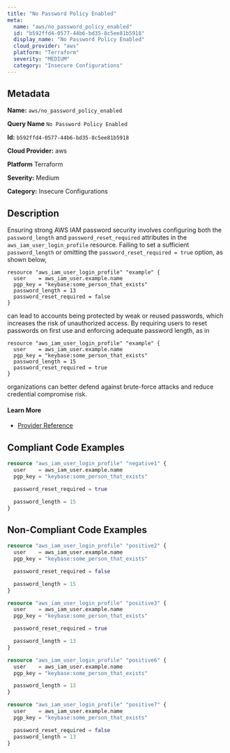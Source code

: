 ```yaml
---
title: "No Password Policy Enabled"
meta:
  name: "aws/no_password_policy_enabled"
  id: "b592ffd4-0577-44b6-bd35-8c5ee81b5918"
  display_name: "No Password Policy Enabled"
  cloud_provider: "aws"
  platform: "Terraform"
  severity: "MEDIUM"
  category: "Insecure Configurations"
---
```

## Metadata

**Name:** `aws/no_password_policy_enabled`

**Query Name** `No Password Policy Enabled`

**Id:** `b592ffd4-0577-44b6-bd35-8c5ee81b5918`

**Cloud Provider:** aws

**Platform** Terraform

**Severity:** Medium

**Category:** Insecure Configurations

## Description
Ensuring strong AWS IAM password security involves configuring both the `password_length` and `password_reset_required` attributes in the `aws_iam_user_login_profile` resource. Failing to set a sufficient `password_length` or omitting the `password_reset_required = true` option, as shown below,

```
resource "aws_iam_user_login_profile" "example" {
  user    = aws_iam_user.example.name
  pgp_key = "keybase:some_person_that_exists"
  password_length = 13
  password_reset_required = false
}
```

can lead to accounts being protected by weak or reused passwords, which increases the risk of unauthorized access. By requiring users to reset passwords on first use and enforcing adequate password length, as in

```
resource "aws_iam_user_login_profile" "example" {
  user    = aws_iam_user.example.name
  pgp_key = "keybase:some_person_that_exists"
  password_length = 15
  password_reset_required = true
}
```

organizations can better defend against brute-force attacks and reduce credential compromise risk.

#### Learn More

 - [Provider Reference](https://registry.terraform.io/providers/hashicorp/aws/latest/docs/resources/iam_user_login_profile)


## Compliant Code Examples
```terraform
resource "aws_iam_user_login_profile" "negative1" {
  user    = aws_iam_user.example.name
  pgp_key = "keybase:some_person_that_exists"

  password_reset_required = true

  password_length = 15
}
```
## Non-Compliant Code Examples
```terraform
resource "aws_iam_user_login_profile" "positive2" {
  user    = aws_iam_user.example.name
  pgp_key = "keybase:some_person_that_exists"

  password_reset_required = false

  password_length = 15
}

resource "aws_iam_user_login_profile" "positive3" {
  user    = aws_iam_user.example.name
  pgp_key = "keybase:some_person_that_exists"

  password_reset_required = true

  password_length = 13
}

resource "aws_iam_user_login_profile" "positive6" {
  user    = aws_iam_user.example.name
  pgp_key = "keybase:some_person_that_exists"

  password_length = 13
}

resource "aws_iam_user_login_profile" "positive7" {
  user    = aws_iam_user.example.name
  pgp_key = "keybase:some_person_that_exists"

  password_reset_required = false
  password_length = 13
}

```
